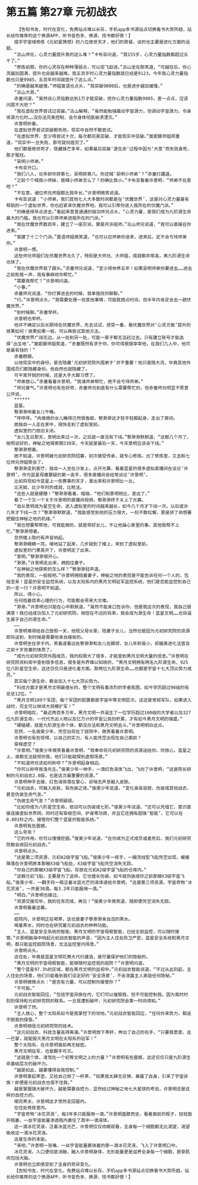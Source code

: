 # 第五篇 第27章 元初战衣
        【告知书友，时代在变化，免费站点难以长存，手机app多书源站点切换看书大势所趋，站长给你推荐的这个换源APP，听书音色多、换源、找书都好使！】
       猎手宇宙域修炼《元初星猜想》的八位绝世天才，他们的聚餐，谈的也主要是进化方面的话题。
       “古山师兄，心灵力量提升真的这么难？”卡布亚问道，“我155岁，心灵力量指数都超过五千了。”
       “修炼前期，你的心灵存在种种薄弱点，可以突飞勐进。”古山坐在那笑道，“可越往后，你心灵越加圆满，提升也会越来越难。我五百岁时心灵力量指数就已经是9123，今年我心灵力量指数也只是9985，五百年时间就提升了这么点。”
       “的确是越来越慢。”师姐莫语也点头，“我突破9000后，也是进步越加缓慢。”
       “古山大哥。”
       赤童问道，“虽然说心灵指数达到1万才能突破，但你心灵力量指数9985，差一点点，应该问题不大吧？”
       “我在虚拟世界尝试过突破。”古山解释，“虽然能勉强撬动宇宙源力，但调动宇宙源力，令身体源力化时……没办法完美控制，会令身体彻底崩溃湮灭。”
       许景明听着。
       在虚拟世界尝试突破都失败，现实中自然不敢尝试。
       “在虚拟世界，至少得尝试十次，每次都完美突破，才能现实中突破。”莫妮娜师姐郑重道，“现实中一旦失败，那可就彻底完了。”
       他们都是绝世奇才，隐藏锋芒多年，如果最后突破‘源生命’过程中因为‘大意’而失败身死，那才冤枉。
       “吴明小师弟。”
       卡布亚开口。
       “我们八人，论年龄你排第七，吴明排第八。你还喊‘吴明小师弟’？”赤童打趣道。
       “之前个个喊我小师妹，我喊小师弟怎么了？的确比我小。”卡布亚看着许景明，“师弟不在意吧？”
       “不在意，诸位师兄师姐都比我年长。”许景明微笑说道。
       卡布亚说道：“小师弟，我们其他七人大多数时间都是在‘伏魔世界’，这是对心灵力量最有帮助的一个虚拟世界，你也赶紧来伏魔世界吧。我可以引荐你进入我所在的伏魔门派。”
       “的确是得早点进去。”看起来普普通通的铖羽师兄点头，“心灵力量，是我们成为九阶源生命最大的门槛。我也可以引荐师弟进我所在的门派。”
       “我在伏魔世界数百年，建立了一座宗派，算是开派祖师。”古山师兄说道，“我可以直接召你进来。”
       “我建了十二个门派。”莫语师姐微笑道，“也可以召师弟你进来，进来后，定不会亏待师弟你。”
       许景明一愣。
       这些师兄师姐们在伏魔世界太久了，特别是大师兄、大师姐，成就都非常高，离九阶源生命也快了。
       “我在伏魔世界栽了跟头。”赤童师兄说道，“至少得休养五年！如果吴明师弟你要进去……进去之前和我一声，我有事麻烦你帮忙。”
       “需要我帮忙？”许景明问道。
       “小事。”
       赤童师兄说道，“你打算进去的时候，我单独找你聊聊。”
       “行。”许景明点头，“我需要处理一些其他事情，可能耽搁点时间，但半年内肯定会去一趟伏魔世界。”
       “到时候聊。”赤童举杯。
       许景明也举杯。
       他并不确定以后长期待在伏魔世界，先去试试，感受一番，看伏魔世界对‘心灵方面’提升的效果如何！效果如果一般，可以再尝试其他方法。
       “伏魔世界广阔无边，从一处到另一处，可能一辈子都无法赶过去。只有建立账号才能选择‘出生地’。”莫妮娜师姐笑道，“赤童既然有求于你，你可得狠狠宰宰他，在我们几人中，他可是最有钱的！”
       赤童瞪眼。
       以他现实中的身份，是否隐藏‘元初研究院外围弟子’并不重要！他只是随大流，毕竟其他外围成员们都隐藏身份。他自然也就隐藏了。
       可平常开销的时候，还是大手大脚习惯了。
       “师弟放心。”赤童看着许景明，“我请师弟帮忙，绝不会亏待师弟。”
       “师兄客气。”许景明也有些好奇，赤童师兄到底有什么需要帮忙的，但赤童师兄明显不愿意公开说。
       ******
       蓝星。
       黎渺渺哄着女儿午睡。
       “呼呼呼。“肉墩墩的女儿睡得已然很香甜，黎渺渺这才轻手轻脚起身，走出了房间。
       她独自一人走在家中，很快走到了虚拟室前。
       虚拟室的门依旧关闭。
       “女儿生日那天，景明出来过一次，之后就一直没有下线。”黎渺渺默默道，“这都几个月了，按照说好的，神秘之地探索期330天，今天就是最后一天，今天景明应该会下线。”
       黎渺渺想着。
       她不知道，许景明被元初研究院招募，初次接受传承，就专心修炼。出了修炼室，又去和七位师兄师姐聚会了。
       黎渺渺走到客厅，独自一人坐在沙发上，点开光幕，看着蓝星的很多虚拟直播间在谈论‘许景明’。作为蓝星母庸置疑的第一高手，很多直播间会经常谈论‘许景明’。
       比如将现如今蓝星上一些赛事的天才，拿出来和许景明比一比。
       比天赋，比少年时的成就，比枪法。
       “这些人就是硬蹭！”黎渺渺看着，暗恼，“他们和景明相比，差远了。”
       看了一个又一个关于许景明的直播间视频，黎渺渺终于关上了光幕。
       “自从景明成为星空生命，进入虚拟室的时间越来越长，如今几个月才下线一次。以后或许几年才下线一次？”黎渺渺默默道，“我能感觉到他的压力很大，一刻不敢松懈，更是拼了命想要把握住神秘之地的机缘。”
       “我也想要帮帮他，可我能做的，就是带好女儿，不让他操心家里的事。其他我帮不上忙。”黎渺渺想着。
       忽然楼上隐约有声音响起。
       黎渺渺眼睛一亮，嗖地站了起来，几步就到了楼上，来到了虚拟室前。
       虚拟室的门果真开了，许景明走了出来。
       “景明。”黎渺渺很开心。
       “渺渺。”许景明走出来，拥抱住妻子。
       “在神秘之地探索的怎么样？”黎渺渺轻声道。
       “我的表现，一般般吧。”许景明拥抱着妻子，神秘之地的表现是不能告诉任何一个人的，包括至亲！蓝星的安全监控系统，以及太阳系内的黑月文明驻军监控系统，他们是否能监控到自己的一言一行？许景明不知道。
       所以，得小心。
       任何抱着侥幸心理的行为，可能都会带来大灾难。
       “渺渺。”许景明也只能在心中默默道，“虽然不能亲口告诉你，但是我这次的表现，我自己很满意！我已经成功加入了元初研究院。相信在不远的将来，我会成为源生命！蓝星文明……也将诞生属于自己的源生命。”
       ……
       许景明难得给自己放假一天，他陪父母长辈，陪妻子女儿，当然也是因为元初研究院的资源即将送到，到时候是需要他亲自接收的。
       许景明坐在亭子内，笑着遥看远处黎渺渺和女儿在踢球，女儿年龄虽小，却媲美进化法普及之前十岁孩童的体质了。
       “成为元初研究院外围成员，我的权限大了很多，才能查到黑月文明大量的信息。”许景明在研究院资料库中查到很多信息，很多是外界难以知晓的，“黑月文明拥有两名九阶源生命、925位八阶星空生命，这还仅仅只是进化者方面。那两位九阶源生命……也都是宇宙十七大顶尖势力成员。”
       其实每个源生命，都会加入十七大顶尖势力。
       “科技方面才是黑月文明最擅长的，整个文明有着浓烈的学者氛围，如今学历超过90级的有足足12位。“
       “黑月文明109个军团，每个军团的配置都是宇宙中等文明层次。这还是常规军队，如果进入战时，完全可以继续大规模扩军！”
       许景明暗叹，“最近两百多万年，黑月文明一共诞生了一位学历超过100级的大学者以及327位九阶源生命，一代代杰出人物以及亿万计的宇宙公民的积累，才有如今黑月文明的强盛。”
       “硬碰硬，就是九阶源生命个体，都没办法和黑月文明去斗。”许景明明白这点。
       忽然，一名俊美少年，凭空出现在了庭院中，微笑看着许景明。
       许景明也有些惊愕，以自己的实力，有人能凭空出现在自己面前？
       穿梭虚空？
       “许景明。”俊美少年微笑看着许景明，“我奉命将元初研究院的资源送给你。你放心，蓝星之上，谁都无法窥视你我，他们只能窥探到虚假场景。”
       “不知道师兄该如何称呼？”许景明起身相迎。
       “你可以称呼我洛先生。”俊美少年一伸手，一滴红色液体飞出，飞向了许景明，“这是院长研制的元初战衣2.0版，也是这次最重要的资源。”
       许景明伸手去接，红色液体落在掌心，却悄无声息融入皮肤。
       “元初战衣，可融入皮肤，有伪装之效。”俊美少年说道，“变化身高容貌，伪装成其他战衣，甚至伪装生命气息。”
       “伪装生命气息？”许景明疑惑。
       “比如你成为八阶星空生命，依旧可以伪装成七阶。”俊美少年说道，“还可以凭借它，意识直接连接虚拟世界网。同时还有穿梭空间、护身等功效，并且它还拥有超强‘智能’，它可以在0.001秒之内，接管你们整个蓝星的智能系统。”
       许景明有些震撼。
       这么夸张？
       “它的作用，你可以慢慢挖掘。”俊美少年说道，“在你成为正式成员或者死后，我们元初研究院都会收回元初战衣。”
       许景明点头。
       “这是第二项资源，元初A2级宇宙飞船。”俊美少年一挥手，一艘流线型飞船凭空出现，缓缓降落在许景明原本那艘X3级飞船处，X3级宇宙飞船凭空消失无踪。
       “你自己的那艘X3级宇宙飞船，存放在元初A2级宇宙飞船的仓库内。”
       “这艘元初飞船，主要是为了逃命，它也擅长伪装，如今就伪装成你之前那艘X3级宇宙飞船。”俊美少年，一翻手将一瓶泛着冰蓝光芒的液体递给许景明，“这是第三项资源，宇宙奇物‘冰花灵液’，一共是30滴。每3.3年只能服用一滴。”
       “明白。”许景明也接过。
       “资源交接完毕，我的任务完成，再见！”俊美少年微笑道，随即便凭空消失无踪。
       许景明看着这幕。
       ……
       庭院内，许景明正在喝茶，这也是妻子黎渺渺亲自泡的茶水。
       喝着茶水，同时也在研究着元初战衣的种种功能。
       “主人，蓝星安全系统的智能、黑月文明的宇宙母舰智能，已经全部监控，可以随时接管。”许景明脑海中响起元初战衣智能的声音，“因为主人住处防卫严密，蓝星安全系统和黑月文明，都只能监控庭院场景，无法监控室内场景。”
       许景明点头。
       这住处，毕竟是蓝星文明花费大代价建造，是尽量保护他们的隐秘的。
       “黑月文明的宇宙母舰智能，能够随时监控我的庭院？”许景明问道。
       “整个蓝星97.3%的区域，都在黑月文明的监视中。”元初战衣智能说道，“不过从此刻起，主人住处的场景，他们只能看到我们设定好的‘安全场景’，不会泄露主人家庭任何隐秘。”
       许景明微微点头：“是否有力量，可以控制你接管你？”
       “不可能。”
       元初战衣智能回应，“包括宇宙异族在内，它们可以摧毁我，但不可能控制我。因为我时时刻刻保持和元初研究院的联系。一旦我遭到破坏，元初研究院会第一时间得知。”
       许景明了然。
       “主人放心，整个太阳系如今是我掌控下的领地。”元初战衣智能回应，“任何外来势力，都逃不脱我的探查。”
       许景明相信元初研究院的技术。
       “这元初战衣，科技含量高得离谱。”许景明放下茶杯，伸出了自己的右手，“只要我愿意，这一巴掌，就能毁灭黑月文明在太阳系的驻军！”
       整个太阳系，在许景明面前再无秘密。
       黑月文明驻军，也是翻手可灭。
       “这就是个体，凌驾在一个初等文明之上的力量？”许景明有些震撼，这还仅仅只是九阶源生命基础层次的破坏力。
       “越是如此，越要懂得自我控制。”
       许景明拿起茶壶，又给自己倒了一杯茶，“如果我太肆无忌惮，暴露了自身，引来了宇宙异族！即便是元初战衣也保不住我。”
       越是掌握强大破坏力，越是需要自控力，显然经过神秘之地七大星球的考验，许景明还是这样的自控力的。
       喝完茶水，许景明这才悠然走回屋内。
       在住处修炼室内。
       “宇宙奇物‘冰花灵液’，每3年多只能服用一滴。”许景明盘膝而坐，看着面前的瓶子，轻轻旋开瓶塞，一丝宇宙能量渗透瓶内裹住了其中一滴液体。
       这一滴冰花灵液，泛着冰蓝光芒，许景明仅仅肉眼观看，全身每一个细胞都无比渴望，渴望吸收这一滴冰花灵液。
       这是生命的本能。
       “来吧。”许景明一张嘴，一丝宇宙能量裹挟着的那一滴冰花灵液，飞入了许景明口中。
       冰花灵液，入口便彻底消融，融入许景明身体，无形能量更是滋养全身每一个细胞，筋骨肌肉包括大脑。
       许景明也立即感受到了全身的奇异变化。
       【告知书友，时代在变化，免费站点难以长存，手机app多书源站点切换看书大势所趋，站长给你推荐的这个换源APP，听书音色多、换源、找书都好使！】